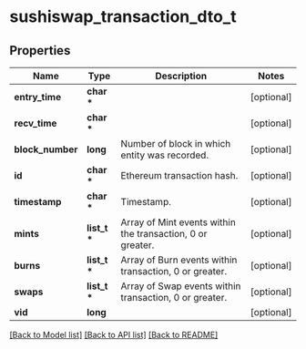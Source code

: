 # sushiswap_transaction_dto_t

## Properties
Name | Type | Description | Notes
------------ | ------------- | ------------- | -------------
**entry_time** | **char \*** |  | [optional] 
**recv_time** | **char \*** |  | [optional] 
**block_number** | **long** | Number of block in which entity was recorded. | [optional] 
**id** | **char \*** | Ethereum transaction hash. | [optional] 
**timestamp** | **char \*** | Timestamp. | [optional] 
**mints** | **list_t \*** | Array of Mint events within the transaction, 0 or greater. | [optional] 
**burns** | **list_t \*** | Array of Burn events within transaction, 0 or greater. | [optional] 
**swaps** | **list_t \*** | Array of Swap events within transaction, 0 or greater. | [optional] 
**vid** | **long** |  | [optional] 

[[Back to Model list]](../README.md#documentation-for-models) [[Back to API list]](../README.md#documentation-for-api-endpoints) [[Back to README]](../README.md)


